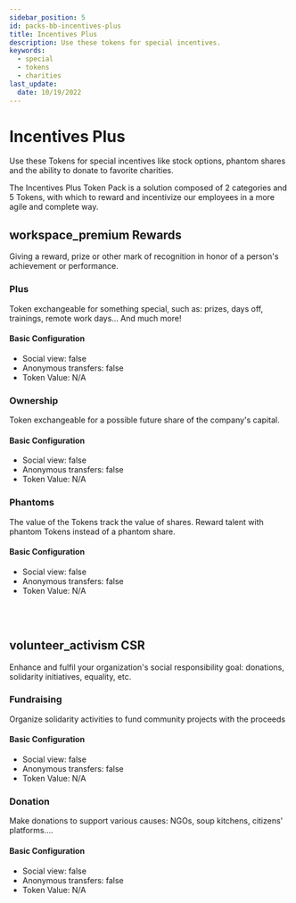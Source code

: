 ```yaml
---
sidebar_position: 5
id: packs-bb-incentives-plus
title: Incentives Plus
description: Use these tokens for special incentives.
keywords:
  - special
  - tokens
  - charities
last_update:
  date: 10/19/2022
---
```


# Incentives Plus

Use these Tokens for special incentives like stock options, phantom shares and the ability to donate to favorite charities.

The Incentives Plus Token Pack is a solution composed of 2 categories and 5 Tokens, with which to reward and incentivize our employees in a more agile and complete way.

## <span class="material-icons categoryIcon"> workspace_premium </span> Rewards

Giving a reward, prize or other mark of recognition in honor of a person's achievement or performance.

### Plus

Token exchangeable for something special, such as: prizes, days off, trainings, remote work days... And much more!

<h4> Basic Configuration </h4>

- Social view: false
- Anonymous transfers: false
- Token Value: N/A

### Ownership

Token exchangeable for a possible future share of the company's capital.

<h4> Basic Configuration </h4>

- Social view: false
- Anonymous transfers: false
- Token Value: N/A

### Phantoms

The value of the Tokens track the value of shares. Reward talent with phantom Tokens instead of a phantom share.

<h4> Basic Configuration </h4>

- Social view: false
- Anonymous transfers: false
- Token Value: N/A

<br></br>

## <span class="material-icons categoryIcon"> volunteer_activism </span> CSR

Enhance and fulfil your organization's social responsibility goal: donations, solidarity initiatives, equality, etc.

### Fundraising

Organize solidarity activities to fund community projects with the proceeds

<h4> Basic Configuration </h4>

- Social view: false
- Anonymous transfers: false
- Token Value: N/A

### Donation

Make donations to support various causes: NGOs, soup kitchens, citizens' platforms....

<h4> Basic Configuration </h4>

- Social view: false
- Anonymous transfers: false
- Token Value: N/A
